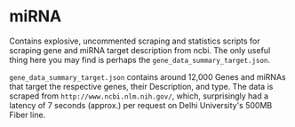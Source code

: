 miRNA
=====

Contains explosive, uncommented scraping and statistics scripts for scraping gene and miRNA target description from ncbi. The only useful thing here you may find is perhaps the `gene_data_summary_target.json`.

`gene_data_summary_target.json` contains around 12,000 Genes and miRNAs that target the respective genes, their Description, and type. The data is scraped from `http://www.ncbi.nlm.nih.gov/`, which, surprisingly had a latency of 7 seconds (approx.) per request on Delhi University's 500MB Fiber line.

